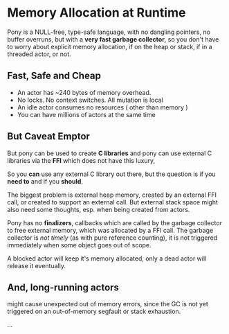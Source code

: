 # Memory Allocation at Runtime

Pony is a NULL-free, type-safe language, with no dangling pointers, no buffer overruns, but with a **very fast garbage collector**, so you don't have to worry about explicit memory allocation, if on the heap or stack, if in a threaded actor, or not.

## Fast, Safe and Cheap

* An actor has ~240 bytes of memory overhead.
* No locks. No context switches. All mutation is local
* An idle actor consumes no resources ( other than memory )
* You can have millions of actors at the same time

## But Caveat Emptor

But pony can be used to create **C libraries** and pony can use external C libraries via the **FFI** which does not have this luxury,

So you **can** use any external C library out there, but the question is if you **need to** and if you **should**.

The biggest problem is external heap memory, created by an external FFI call, or created to support an external call. But external stack space might also need some thoughts, esp. when being created from actors.

Pony has no **finalizers**, callbacks which are called by the garbage collector to free external memory, which was allocated by a FFI call. The garbage collector is _not timely_ (as with pure reference counting), it is not triggered immediately when some object goes out of scope.

A blocked actor will keep it's memory allocated, only a dead actor will release it eventually.

## And, long-running actors

might cause unexpected out of memory errors, since the GC is not yet triggered on an out-of-memory segfault or stack exhaustion.

...
